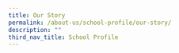```yaml
---
title: Our Story
permalink: /about-us/school-profile/our-story/
description: ""
third_nav_title: School Profile
---
```

